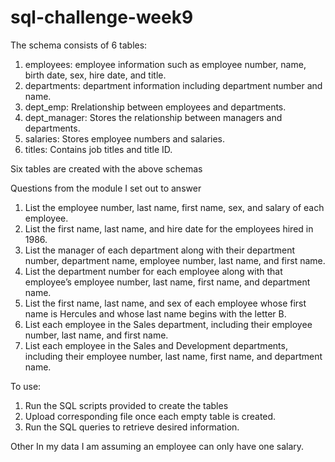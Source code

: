 # sql-challenge-week9

The schema consists of 6 tables:
1.	employees: employee information such as employee number, name, birth date, sex, hire date, and title.
2.	departments: department information including department number and name.
3.	dept_emp: Rrelationship between employees and departments.
4.	dept_manager: Stores the relationship between managers and departments.
5.	salaries: Stores employee numbers and salaries.
6.	titles: Contains job titles and title ID.

Six tables are created with the above schemas

Questions from the module I set out to answer
1.	List the employee number, last name, first name, sex, and salary of each employee.
2.	List the first name, last name, and hire date for the employees hired in 1986.
3.	List the manager of each department along with their department number, department name, employee number, last name, and first name.
4.	List the department number for each employee along with that employee’s employee number, last name, first name, and department name.
5.	List the first name, last name, and sex of each employee whose first name is Hercules and whose last name begins with the letter B.
6.	List each employee in the Sales department, including their employee number, last name, and first name.
7.	List each employee in the Sales and Development departments, including their employee number, last name, first name, and department name.

To use:
1.	Run the SQL scripts provided to create the tables 
2.	Upload corresponding file once each empty table is created. 
3.	Run the SQL queries to retrieve desired information.

Other
In my data I am assuming an employee can only have one salary.

